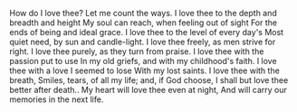 How do I love thee? Let me count the ways.
I love thee to the depth and breadth and height
My soul can reach, when feeling out of sight
For the ends of being and ideal grace.
I love thee to the level of every day's
Most quiet need, by sun and candle-light.
I love thee freely, as men strive for right.
I love thee purely, as they turn from praise.
I love thee with the passion put to use
In my old griefs, and with my childhood's faith.
I love thee with a love I seemed to lose
With my lost saints. I love thee with the breath,
Smiles, tears, of all my life; and, if God choose,
I shall but love thee better after death..
My heart will love thee even at night,
And will carry our memories in the next life.
